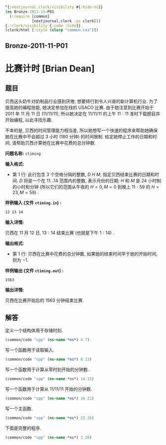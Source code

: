 ```clojure
^{:nextjournal.clerk/visibility #{:hide-ns}}
(ns Bronze-2011-11-P01
  (:require [common]
            [nextjournal.clerk :as clerk]))
{::clerk/visibility {:code :hide}}
(clerk/html [:style (slurp "common.css")])
```

## Bronze-2011-11-P01

# 比赛计时 [Brian Dean]

## 题目

贝西这头奶牛对奶制品行业感到厌倦, 想要转行到令人兴奋的新计算机行业. 为了提高她的编程技能, 她决定参加在线的 USACO 比赛. 由于她注意到比赛开始于 $2011$ 年 $11$ 月 $11$ 日 $(11/11/11)$, 所以她决定在 $11/11/11$ 的上午 $11:11$ 准时下载题目并开始编程, 以此寻找乐趣.

不幸的是, 贝西的时间管理能力相当差, 所以她想写一个快速的程序来帮助她确保她在比赛中不会超过 $3$ 小时 ($180$ 分钟) 的时间限制. 给定她停止工作的日期和时间, 请帮助贝西计算她在比赛中花费的总分钟数.

**问题名称:** `ctiming`

**输入格式:**

- 第 $1$ 行: 此行包含 $3$ 个空格分隔的整数, $D$ $H$ $M$, 指定贝西结束比赛的日期和时间. $D$ 将是一个在 $11 \ldots 14$ 范围内的整数, 表示月份的日期; $H$ 和 $M$ 是 $24$ 小时制的小时和分钟 (所以它们的范围从午夜的 $H=0, M=0$ 到晚上 $11:59$ 的 $H=23, M=59$) .

**样例输入 (文件 `ctiming.in`) :**

```txt
12 13 14
```

**输入详情:**

贝西在 $11$ 月 $12$ 日, $13:14$ 结束比赛 (也就是下午 $1:14$) .

**输出格式:**

- 第 $1$ 行: 贝西在比赛中花费的总分钟数, 如果她的结束时间早于她的开始时间, 则为 $-1$.

**样例输出 (文件 `ctiming.out`) :**

```txt
1563
```

**输出详情:**

贝西在比赛开始后的 $1563$ 分钟结束比赛.

## 解答

定义一个结构体用于存储时刻.

```clojure
(common/code "cpp" (ns-name *ns*) 4 7)
```

写一个函数用于读取输入.

```clojure
(common/code "cpp" (ns-name *ns*) 8 13)
```

写一个函数用于计算从零时刻开始的分钟数.

```clojure
(common/code "cpp" (ns-name *ns*) 14 15)
```

写一个函数用于计算从 11/11/11 开始的分钟数.

```clojure
(common/code "cpp" (ns-name *ns*) 16 21)
```

写一个主函数.

```clojure
(common/code "cpp" (ns-name *ns*) 22 26)
```

下面是完整的程序.

```clojure
(common/code "cpp" (ns-name *ns*) 1 26)
```
